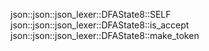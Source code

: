 json::json::json_lexer::DFAState8::SELF
json::json::json_lexer::DFAState8::is_accept
json::json::json_lexer::DFAState8::make_token
